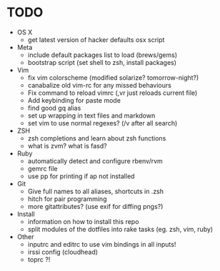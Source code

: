 # TODO
* OS X
  * get latest version of hacker defaults osx script
* Meta
  * include default packages list to load (brews/gems)
  * bootstrap script (set shell to zsh, install packages)
* Vim
  * fix vim colorscheme (modified solarize? tomorrow-night?)
  * canabalize old vim-rc for any missed behaviours
  * Fix command to reload vimrc (,vr just reloads current file)
  * Add keybinding for paste mode
  * find good gq alias
  * set up wrapping in text files and markdown
  * set vim to use normal regexes? (/v after all search)
* ZSH
  * zsh completions and learn about zsh functions
  * what is zvm? what is fasd?
* Ruby
  * automatically detect and configure rbenv/rvm
  * gemrc file
  * use pp for printing if ap not installed
* Git
  * Give full names to all aliases, shortcuts in .zsh
  * hitch for pair programming
  * more gitattributes? (use exif for diffing pngs?)
* Install
  * information on how to install this repo
  * split modules of the dotfiles into rake tasks (eg. zsh, vim, ruby)
* Other
  * inputrc and editrc to use vim bindings in all inputs!
  * irssi config (cloudhead)
  * toprc ?!
